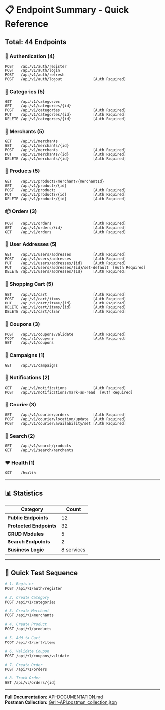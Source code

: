 # 📋 Endpoint Summary - Quick Reference

## Total: 44 Endpoints

### 🔐 Authentication (4)
```
POST   /api/v1/auth/register
POST   /api/v1/auth/login
POST   /api/v1/auth/refresh
POST   /api/v1/auth/logout              [Auth Required]
```

### 📂 Categories (5)
```
GET    /api/v1/categories
GET    /api/v1/categories/{id}
POST   /api/v1/categories               [Auth Required]
PUT    /api/v1/categories/{id}          [Auth Required]
DELETE /api/v1/categories/{id}          [Auth Required]
```

### 🏪 Merchants (5)
```
GET    /api/v1/merchants
GET    /api/v1/merchants/{id}
POST   /api/v1/merchants                [Auth Required]
PUT    /api/v1/merchants/{id}           [Auth Required]
DELETE /api/v1/merchants/{id}           [Auth Required]
```

### 🍔 Products (5)
```
GET    /api/v1/products/merchant/{merchantId}
GET    /api/v1/products/{id}
POST   /api/v1/products                 [Auth Required]
PUT    /api/v1/products/{id}            [Auth Required]
DELETE /api/v1/products/{id}            [Auth Required]
```

### 📦 Orders (3)
```
POST   /api/v1/orders                   [Auth Required]
GET    /api/v1/orders/{id}              [Auth Required]
GET    /api/v1/orders                   [Auth Required]
```

### 👤 User Addresses (5)
```
GET    /api/v1/users/addresses          [Auth Required]
POST   /api/v1/users/addresses          [Auth Required]
PUT    /api/v1/users/addresses/{id}     [Auth Required]
PUT    /api/v1/users/addresses/{id}/set-default  [Auth Required]
DELETE /api/v1/users/addresses/{id}     [Auth Required]
```

### 🛒 Shopping Cart (5)
```
GET    /api/v1/cart                     [Auth Required]
POST   /api/v1/cart/items               [Auth Required]
PUT    /api/v1/cart/items/{id}          [Auth Required]
DELETE /api/v1/cart/items/{id}          [Auth Required]
DELETE /api/v1/cart/clear               [Auth Required]
```

### 🎁 Coupons (3)
```
POST   /api/v1/coupons/validate         [Auth Required]
POST   /api/v1/coupons                  [Auth Required]
GET    /api/v1/coupons
```

### 🎯 Campaigns (1)
```
GET    /api/v1/campaigns
```

### 🔔 Notifications (2)
```
GET    /api/v1/notifications            [Auth Required]
POST   /api/v1/notifications/mark-as-read  [Auth Required]
```

### 🚴 Courier (3)
```
GET    /api/v1/courier/orders           [Auth Required]
POST   /api/v1/courier/location/update  [Auth Required]
POST   /api/v1/courier/availability/set [Auth Required]
```

### 🔎 Search (2)
```
GET    /api/v1/search/products
GET    /api/v1/search/merchants
```

### ❤️ Health (1)
```
GET    /health
```

---

## 📊 Statistics

| Category | Count |
|----------|-------|
| **Public Endpoints** | 12 |
| **Protected Endpoints** | 32 |
| **CRUD Modules** | 5 |
| **Search Endpoints** | 2 |
| **Business Logic** | 8 services |

---

## 🔑 Quick Test Sequence

```bash
# 1. Register
POST /api/v1/auth/register

# 2. Create Category
POST /api/v1/categories

# 3. Create Merchant
POST /api/v1/merchants

# 4. Create Product
POST /api/v1/products

# 5. Add to Cart
POST /api/v1/cart/items

# 6. Validate Coupon
POST /api/v1/coupons/validate

# 7. Create Order
POST /api/v1/orders

# 8. Track Order
GET /api/v1/orders/{id}
```

---

**Full Documentation:** [API-DOCUMENTATION.md](API-DOCUMENTATION.md)  
**Postman Collection:** [Getir-API.postman_collection.json](Getir-API.postman_collection.json)
